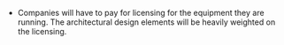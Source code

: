- Companies will have to pay for licensing for the equipment they are running. The architectural design elements will be heavily weighted on the licensing.
